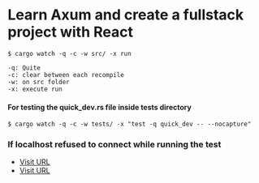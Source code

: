 
# Learn Axum and create a fullstack project with React


```
$ cargo watch -q -c -w src/ -x run

-q: Quite
-c: clear between each recompile
-w: on src folder
-x: execute run
```

#### For testing the quick_dev.rs file inside tests directory
```
$ cargo watch -q -c -w tests/ -x "test -q quick_dev -- --nocapture"

```


### If localhost refused to connect while running the test

- [Visit URL](https://locall.host/)
- [Visit URL](https://github.com/rust-lang/cargo/issues/11544#issuecomment-1491691403)

